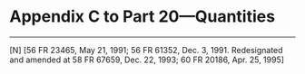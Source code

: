# Appendix C to Part 20—Quantities 



---

[N] [56 FR 23465, May 21, 1991; 56 FR 61352, Dec. 3, 1991. Redesignated and amended at 58 FR 67659, Dec. 22, 1993; 60 FR 20186, Apr. 25, 1995]







